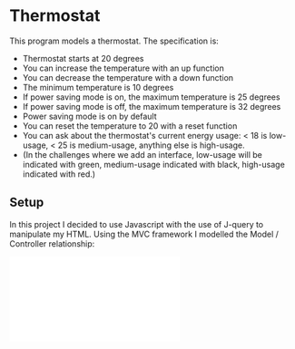 # Thermostat

This program models a thermostat. The specification is:

- Thermostat starts at 20 degrees
- You can increase the temperature with an up function
- You can decrease the temperature with a down function
- The minimum temperature is 10 degrees
- If power saving mode is on, the maximum temperature is 25 degrees
- If power saving mode is off, the maximum temperature is 32 degrees
- Power saving mode is on by default
- You can reset the temperature to 20 with a reset function
- You can ask about the thermostat's current energy usage: < 18 is low-usage, < 25 is medium-usage, anything else is high-usage.
- (In the challenges where we add an interface, low-usage will be indicated with green, medium-usage indicated with black, high-usage indicated with red.)

## Setup

In this project I decided to use Javascript with the use of J-query to manipulate my HTML. Using the MVC framework I modelled the Model / Controller relationship: 

![Mockup of webpage](./public/images/thermostat-model-controller.pdf)
